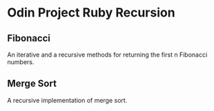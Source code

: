 # Odin Project Ruby Recursion

## Fibonacci 

An iterative and a recursive methods for returning the first n Fibonacci numbers. 

## Merge Sort

A recursive implementation of merge sort. 